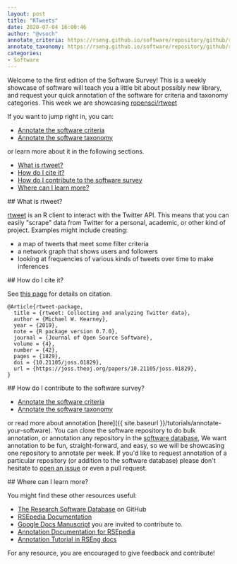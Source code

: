 ```yaml
---
layout: post
title: "RTweets"
date: 2020-07-04 16:00:46
author: "@vsoch"
annotate_criteria: https://rseng.github.io/software/repository/github/ropensci/rtweet/annotate-criteria/
annotate_taxonomy: https://rseng.github.io/software/repository/github/ropensci/rtweet/annotate-taxonomy/
categories:
- Software
---
```


Welcome to the first edition of the Software Survey! This is a weekly showcase
of software will teach you a little bit about possibly new library, and request
your quick annotation of the software for criteria and taxonomy categories.
This week we are showcasing <a href="https://github.com/ropensci/rtweet" target="_blank">ropensci/rtweet</a>

If you want to jump right in, you can:

<ul>
<li><a href="https://rseng.github.io/software/repository/github/ropensci/rtweet/annotate-criteria/" target="_blank">Annotate the software criteria</a></li>
<li><a href="https://rseng.github.io/software/repository/github/ropensci/rtweet/annotate-taxonomy/" target="_blank">Annotate the software taxonomy</a></li>
</ul>

or learn more about it in the following sections.

<!--more--> 

 - [What is rtweet?](#what-is)
 - [How do I cite it?](#cite)
 - [How do I contribute to the software survey](#contribute)
 - [Where can I learn more?](#learn-more)


<a id="what-is">
## What is rtweet?

[rtweet](https://rtweet.info/) is an R client to interact with the Twitter API. This means that
you can easily "scrape" data from Twitter for a personal, academic, or other kind of project.
Examples might include creating:

 - a map of tweets that meet some filter criteria
 - a network graph that shows users and followers
 - looking at frequencies of various kinds of tweets over time to make inferences

<a id="cite">
## How do I cite it?

See [this page](https://rtweet.info/authors.html) for details on citation.

```
@Article{rtweet-package,
  title = {rtweet: Collecting and analyzing Twitter data},
  author = {Michael W. Kearney},
  year = {2019},
  note = {R package version 0.7.0},
  journal = {Journal of Open Source Software},
  volume = {4},
  number = {42},
  pages = {1829},
  doi = {10.21105/joss.01829},
  url = {https://joss.theoj.org/papers/10.21105/joss.01829},
}
```
<a id="contribute">
## How do I contribute to the software survey?

<ul>
<li><a href="https://rseng.github.io/software/repository/github/ropensci/rtweet/annotate-criteria/" target="_blank">Annotate the software criteria</a></li>
<li><a href="https://rseng.github.io/software/repository/github/ropensci/rtweet/annotate-taxonomy/" target="_blank">Annotate the software taxonomy</a></li>
</ul>

or read more about annotation [here]({{ site.baseurl }}/tutorials/annotate-your-software). You can clone the software repository to do
bulk annotation, or annotation any repository in the <a href="https://rseng.github.io/software/" target="_blank">software database</a>,
We want annotation to be fun, straight-forward, and easy, so we will be showcasing one repository to annotate per week.
If you'd like to request annotation of a particular repository (or addition to the software database)
please don't hesitate to [open an issue](https://github.com/rseng/software/issues) or even a pull request.

<a id="learn-more">
## Where can I learn more?

You might find these other resources useful:

 - [The Research Software Database](https://github.com/rseng/software) on GitHub
 - [RSEpedia Documentation](https://rseng.github.io/rse)
 - [Google Docs Manuscript](https://docs.google.com/document/d/1wDb0udH9OrFWrMBsAVb8RrUMCKKRHoyEep7yveJ1d0k/edit) you are invited to contribute to.
 - [Annotation Documentation for RSEpedia](https://rseng.github.io/rse/tutorials/annotation/)
 - [Annotation Tutorial in RSEng docs](https://rseng.github.io/rse/tutorials/annotation/)

For any resource, you are encouraged to give feedback and contribute!
